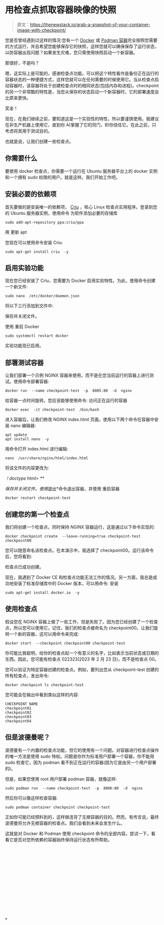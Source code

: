 # 用检查点抓取容器映像的快照

> 原文：<https://thenewstack.io/grab-a-snapshot-of-your-container-image-with-checkpoint/>

您是否曾经遇到过这样的情况:您有一个 [Docker](https://thenewstack.io/docker-basics-how-to-use-dockerfiles/) 或 [Podman 容器](https://thenewstack.io/deploy-a-pod-on-centos-with-podman/)完全按照您需要的方式运行，并且希望您能够保存它的快照，这样您就可以确保保存了运行状态，以防容器出现问题？如果发生灾难，您只需使用快照启动一个新容器。

那很好，不是吗？

嗯，这实际上是可能的，感谢检查点功能。可以把这个特性看作是备份正在运行的容器状态的一种便捷方式，这样您就可以在任何需要的时候使用它。当从检查点启动容器时，该容器将处于创建检查点时的相同状态(包括内存和进程)。checkpoint 的另一个非常酷的特性是，当您从保存的状态启动一个新容器时，它的部署速度会比原来更快。

奖金！

现在，在我们继续之前，要知道这是一个实验性的特性，所以要谨慎使用。我建议在非生产机器上使用它，直到你 A)掌握了它的窍门，B)你信任它。在此之前，只考虑将其用于测试目的。

也就是说，让我们创建一些检查点。

## 你需要什么

要使用 docker 检查点，你需要一个运行在 Ubuntu 服务器平台上的 docker 实例和一个拥有 sudo 权限的用户。就是这样。我们开始工作吧。

## 安装必要的依赖项

首先要做的是安装唯一的依赖项， [Criu](https://criu.org/Main_Page) ，核心 Linux 检查点实用程序。登录到您的 Ubuntu 服务器实例，使用命令
为软件添加必要的存储库

```
sudo add-apt-repository ppa:criu/ppa

```

用
更新 apt

您现在可以使用命令安装 Criu:

```
sudo apt-get install criu  -y

```

## 启用实验功能

现在您已经安装了 Criu，您需要为 Docker 启用实验特性。为此，使用命令创建一个新文件:

```
sudo nano  /etc/docker/daemon.json

```

将以下三行添加到文件中:

保存并关闭文件。

使用
重启 Docker

```
sudo systemctl restart docker

```

实验功能现已启用。

## 部署测试容器

让我们部署一个示例 NGINX 容器来使用，而不是在您当前运行的容器上进行测试。使用命令部署容器:

```
docker run  --name checkpoint-test  -p  8005:80  -d  nginx

```

给容器一点时间旋转。您应该能够使用命令:
访问正在运行的容器

```
docker exec  -it checkpoint-test  /bin/bash

```

进入容器后，让我们修改 NGINX index.html 页面。使用以下两个命令在容器中安装 nano 编辑器:

```
apt update
apt install nano  -y

```

用命令打开 index.html 进行编辑:

```
nano  /usr/share/nginx/html/index.html

```

将该文件的内容更改为:

*！doctype html>* *<html lang = " en ">* *<head>* *<meta charset = " utf-8">* *<title>检查点测试</title>**</head>* 

 *保存并关闭文件。使用*退出*命令退出容器，并使用
重启容器

```
docker restart checkpoint-test

```

## 创建您的第一个检查点

我们将创建一个检查点，同时保持 NGINX 容器运行，这是通过以下命令实现的:

```
docker checkpoint create  --leave-running=true checkpoint-test checkpoint00

```

您可以随意命名该检查点。在本演示中，我选择了 checkpoint00。运行该命令后，您将看到:

检查点已成功创建。

现在，我遇到了 Docker CE 和检查点功能无法工作的情况。另一方面，我总是成功地安装了标准存储库中的 Docker 版本，可以用命令:
安装

```
sudo apt-get install docker.io  -y

```

## 使用检查点

假设您在 NGINX 容器上做了一些工作，但是失败了。因为您已经创建了一个检查点，所以您可以使用它。记住，我们的检查点被命名为 checkpoint00。让我们旋转一个新的容器，这可以用命令来完成:

```
docker start  --checkpoint checkpoint00 checkpoint-test

```

你可能比我聪明，给你的检查点起一个有意义的名字，比如表示当前状态或日期的东西。因此，您可能有检查点 022323(2023 年 2 月 23 日)，而不是检查点 00。

您可以验证为特定容器创建的检查点。例如，要列出您从 checkpoint-test 创建的所有检查点，发出命令:

```
docker checkpoint ls checkpoint-test

```

您可能会在输出中看到类似这样的内容:

```
CHECKPOINT NAME
checkpoint01
checkpoint02
checkpoint03
checkpoint04

```

## 但是波德曼呢？

波德曼有一个内置的检查点功能，但它的使用有一个问题。对容器进行检查点操作的唯一方法是使用 sudo 特权。问题是你作为标准用户部署一个容器，你不能用 sudo 检查它，因为 podman 看不到正在运行的容器(因为它是由另一个用户部署的)。

但是，如果您使用 root 用户部署 podman 容器，就像这样:

```
sudo podman run  --name checkpoint-test  -p  8006:80  -d  nginx

```

然后你可以像这样检查容器:

```
sudo podman container checkpoint checkpoint-test

```

正如你可能已经预料到的，这样做违背了无根容器的目的。然而，有传言说，最终波德曼将允许无根容器的检查点。我们会看到未来会发生什么。

这就是对 Docker 和 Podman 使用 checkpoint 命令的全部内容。尝试一下，看看它是否对您所依赖的容器始终保持运行状态有所帮助。

<svg xmlns:xlink="http://www.w3.org/1999/xlink" viewBox="0 0 68 31" version="1.1"><title>Group</title> <desc>Created with Sketch.</desc></svg>*